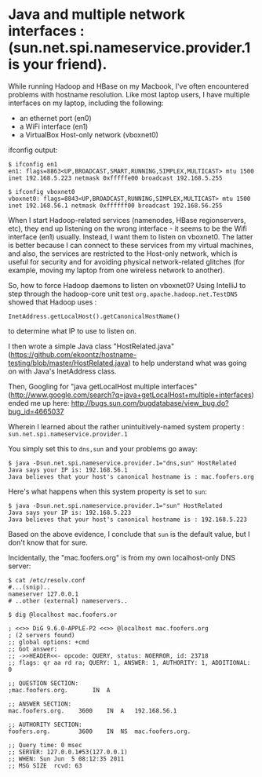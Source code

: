 Java and multiple network interfaces : (sun.net.spi.nameservice.provider.1 is your friend).
=========

While running Hadoop and HBase on my Macbook, I've often encountered
problems with hostname resolution. Like most laptop users, I have
multiple interfaces on my laptop, including the following:

* an ethernet port (en0)
* a WiFi interface (en1)
* a VirtualBox Host-only network (vboxnet0)

ifconfig output:

    $ ifconfig en1
    en1: flags=8863<UP,BROADCAST,SMART,RUNNING,SIMPLEX,MULTICAST> mtu 1500
    inet 192.168.5.223 netmask 0xfffffe00 broadcast 192.168.5.255

    $ ifconfig vboxnet0
    vboxnet0: flags=8843<UP,BROADCAST,RUNNING,SIMPLEX,MULTICAST> mtu 1500
	inet 192.168.56.1 netmask 0xffffff00 broadcast 192.168.56.255

When I start Hadoop-related services (namenodes, HBase regionservers,
etc), they end up listening on the wrong interface - it seems to be
the Wifi interface (en1) usually. Instead, I want them to listen on
vboxnet0. The latter is better because I can connect to these services
from my virtual machines, and also, the services are restricted to the
Host-only network, which is useful for security and for avoiding
physical network-related glitches (for example, moving my laptop from
one wireless network to another).

So, how to force Hadoop daemons to listen on vboxnet0? Using IntelliJ
to step through the hadoop-core unit test
`org.apache.hadoop.net.TestDNS` showed that Hadoop uses :

    InetAddress.getLocalHost().getCanonicalHostName() 

to determine what IP to use to listen on.

I then wrote a simple Java class "HostRelated.java"
(https://github.com/ekoontz/hostname-testing/blob/master/HostRelated.java)
to help understand what was going on with Java's InetAddress class.

Then, Googling for "java getLocalHost multiple interfaces"
(http://www.google.com/search?q=java+getLocalHost+multiple+interfaces)
 ended me up here: http://bugs.sun.com/bugdatabase/view_bug.do?bug_id=4665037 

Wherein I learned about the rather unintuitively-named system property
: `sun.net.spi.nameservice.provider.1`

You simply set this to `dns,sun` and your problems go away:

    $ java -Dsun.net.spi.nameservice.provider.1="dns,sun" HostRelated
    Java says your IP is: 192.168.56.1
    Java believes that your host's canonical hostname is : mac.foofers.org

Here's what happens when this system property is set to `sun`:

    $ java -Dsun.net.spi.nameservice.provider.1="sun" HostRelated
    Java says your IP is: 192.168.5.223
    Java believes that your host's canonical hostname is : 192.168.5.223

Based on the above evidence, I conclude that `sun` is the default value, but I
don't know that for sure.

Incidentally, the "mac.foofers.org" is from my own localhost-only DNS server:

    $ cat /etc/resolv.conf
    #...(snip)..
    nameserver 127.0.0.1
    # ..other (external) nameservers..
    
    $ dig @localhost mac.foofers.or
    
    ; <<>> DiG 9.6.0-APPLE-P2 <<>> @localhost mac.foofers.org
    ; (2 servers found)
    ;; global options: +cmd
    ;; Got answer:
    ;; ->>HEADER<<- opcode: QUERY, status: NOERROR, id: 23718
    ;; flags: qr aa rd ra; QUERY: 1, ANSWER: 1, AUTHORITY: 1, ADDITIONAL: 0
    
    ;; QUESTION SECTION:
    ;mac.foofers.org.		IN	A
    
    ;; ANSWER SECTION:
    mac.foofers.org.	3600	IN	A	192.168.56.1
    
    ;; AUTHORITY SECTION:
    foofers.org.		3600	IN	NS	mac.foofers.org.
    
    ;; Query time: 0 msec
    ;; SERVER: 127.0.0.1#53(127.0.0.1)
    ;; WHEN: Sun Jun  5 08:12:35 2011
    ;; MSG SIZE  rcvd: 63


